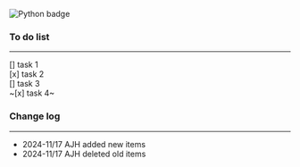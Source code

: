 ![Python badge](https://img.shields.io/badge/Python-3776AB?style=for-the-badge&logo=python&logoColor=white)

### To do list

---

[] task 1  
[x] task 2  
[] task 3  
~[x] task 4~

### Change log

---

- 2024-11/17 AJH added new items
- 2024-11/17 AJH deleted old items
